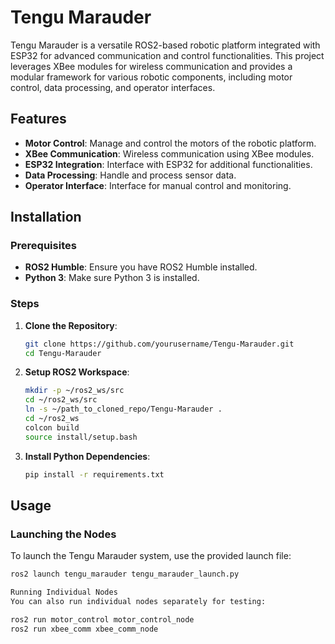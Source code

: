 # Tengu Marauder

Tengu Marauder is a versatile ROS2-based robotic platform integrated with ESP32 for advanced communication and control functionalities. This project leverages XBee modules for wireless communication and provides a modular framework for various robotic components, including motor control, data processing, and operator interfaces.

## Features
- **Motor Control**: Manage and control the motors of the robotic platform.
- **XBee Communication**: Wireless communication using XBee modules.
- **ESP32 Integration**: Interface with ESP32 for additional functionalities.
- **Data Processing**: Handle and process sensor data.
- **Operator Interface**: Interface for manual control and monitoring.

## Installation

### Prerequisites
- **ROS2 Humble**: Ensure you have ROS2 Humble installed.
- **Python 3**: Make sure Python 3 is installed.

### Steps
1. **Clone the Repository**:
    ```bash
    git clone https://github.com/yourusername/Tengu-Marauder.git
    cd Tengu-Marauder
    ```

2. **Setup ROS2 Workspace**:
    ```bash
    mkdir -p ~/ros2_ws/src
    cd ~/ros2_ws/src
    ln -s ~/path_to_cloned_repo/Tengu-Marauder .
    cd ~/ros2_ws
    colcon build
    source install/setup.bash
    ```

3. **Install Python Dependencies**:
    ```bash
    pip install -r requirements.txt
    ```

## Usage

### Launching the Nodes
To launch the Tengu Marauder system, use the provided launch file:
```bash
ros2 launch tengu_marauder tengu_marauder_launch.py

Running Individual Nodes
You can also run individual nodes separately for testing:

ros2 run motor_control motor_control_node
ros2 run xbee_comm xbee_comm_node
